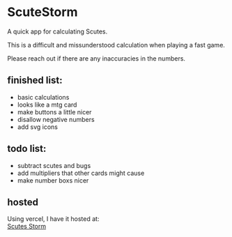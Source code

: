 # ScuteStorm

A quick app for calculating Scutes.

This is a difficult and missunderstood calculation when playing a fast game. 

Please reach out if there are any inaccuracies in the numbers.

## finished list:

- basic calculations
- looks like a mtg card
- make buttons a little nicer
- disallow negative numbers
- add svg icons

## todo list:

- subtract scutes and bugs
- add multipliers that other cards might cause
- make number boxs nicer

## hosted

Using vercel, I have it hosted at:  
[Scutes Storm](https://www.scutes.schoonover.codes)
